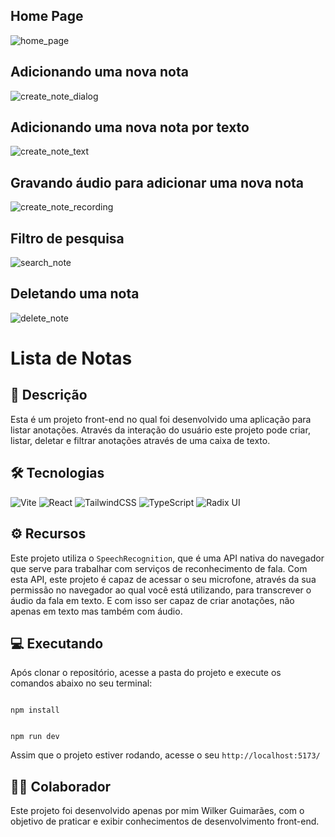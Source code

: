 ## Home Page
![home_page](https://imgur.com/YBHMTPH.png)

## Adicionando uma nova nota
![create_note_dialog](https://imgur.com/5wpIA7g.png)

## Adicionando uma nova nota por texto
![create_note_text](https://imgur.com/3LEc6Q5.png)

## Gravando áudio para adicionar uma nova nota
![create_note_recording](https://imgur.com/OJEQL24.png)

## Filtro de pesquisa
![search_note](https://imgur.com/TX6W8oH.png)

## Deletando uma nota
![delete_note](https://imgur.com/c9kG7IB.png)


# Lista de Notas

## 📃 Descrição
Esta é um projeto front-end no qual foi desenvolvido uma aplicação para listar anotações. Através da interação do usuário este projeto pode criar, listar, deletar e filtrar anotações através de uma caixa de texto.

## 🛠 Tecnologias
![Vite](https://img.shields.io/badge/vite-%23646CFF.svg?style=for-the-badge&logo=vite&logoColor=white) ![React](https://img.shields.io/badge/react-%2320232a.svg?style=for-the-badge&logo=react&logoColor=%2361DAFB) 	![TailwindCSS](https://img.shields.io/badge/tailwindcss-%2338B2AC.svg?style=for-the-badge&logo=tailwind-css&logoColor=white) ![TypeScript](https://img.shields.io/badge/typescript-%23007ACC.svg?style=for-the-badge&logo=typescript&logoColor=white) ![Radix UI](https://img.shields.io/badge/radix%20ui-161618.svg?style=for-the-badge&logo=radix-ui&logoColor=white)

## ⚙ Recursos
Este projeto utiliza o `SpeechRecognition`, que é uma API nativa do navegador que serve para trabalhar com serviços de reconhecimento de fala. Com esta API, este projeto é capaz de acessar o seu microfone, através da sua permissão no navegador ao qual você está utilizando, para transcrever o áudio da fala em texto. E com isso ser capaz de criar anotações, não apenas em texto mas também com áudio.

## 💻 Executando
Após clonar o repositório, acesse a pasta do projeto e execute os comandos abaixo no seu terminal:

```

npm install

```
```

npm run dev

```

Assim que o projeto estiver rodando, acesse o seu `http://localhost:5173/`

## 🙋‍♂️ Colaborador
Este projeto foi desenvolvido apenas por mim Wilker Guimarães, com o objetivo de praticar e exibir conhecimentos de desenvolvimento front-end.

